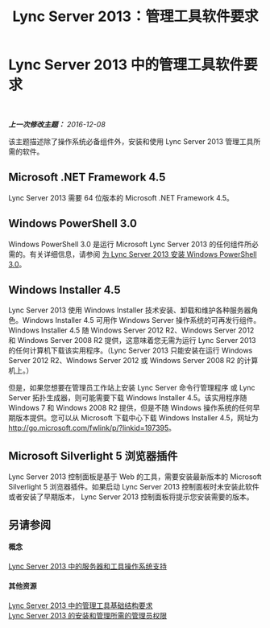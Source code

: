 ﻿---
title: Lync Server 2013：管理工具软件要求
TOCTitle: 管理工具软件要求
ms:assetid: 2fb172c3-7b84-4e49-981c-2a17e7a00a29
ms:mtpsurl: https://technet.microsoft.com/zh-cn/library/Gg195653(v=OCS.15)
ms:contentKeyID: 49312384
ms.date: 12/10/2016
mtps_version: v=OCS.15
ms.translationtype: HT
---

# Lync Server 2013 中的管理工具软件要求

 

_**上一次修改主题：** 2016-12-08_

该主题描述除了操作系统必备组件外，安装和使用 Lync Server 2013 管理工具所需的软件。

## Microsoft .NET Framework 4.5

Lync Server 2013 需要 64 位版本的 Microsoft .NET Framework 4.5。

## Windows PowerShell 3.0

Windows PowerShell 3.0 是运行 Microsoft Lync Server 2013 的任何组件所必需的。有关详细信息，请参阅 [为 Lync Server 2013 安装 Windows PowerShell 3.0](lync-server-2013-installing-windows-powershell-3-0.md)。

## Windows Installer 4.5

Lync Server 2013 使用 Windows Installer 技术安装、卸载和维护各种服务器角色。Windows Installer 4.5 可用作 Windows Server 操作系统的可再发行组件。Windows Installer 4.5 随 Windows Server 2012 R2、Windows Server 2012 和 Windows Server 2008 R2 提供，这意味着您无需为运行 Lync Server 2013 的任何计算机下载该实用程序。（Lync Server 2013 只能安装在运行 Windows Server 2012 R2、Windows Server 2012 或 Windows Server 2008 R2 的计算机上。）

但是，如果您想要在管理员工作站上安装 Lync Server 命令行管理程序 或 Lync Server 拓扑生成器，则可能需要下载 Windows Installer 4.5。该实用程序随 Windows 7 和 Windows 2008 R2 提供，但是不随 Windows 操作系统的任何早期版本提供。您可以从 Microsoft 下载中心下载 Windows Installer 4.5，网址为 <http://go.microsoft.com/fwlink/p/?linkid=197395>。

## Microsoft Silverlight 5 浏览器插件

Lync Server 2013 控制面板是基于 Web 的工具，需要安装最新版本的 Microsoft Silverlight 5 浏览器插件。如果启动 Lync Server 2013 控制面板时未安装此软件或者安装了早期版本， Lync Server 2013 控制面板将提示您安装需要的版本。

## 另请参阅

#### 概念

[Lync Server 2013 中的服务器和工具操作系统支持](lync-server-2013-server-and-tools-operating-system-support.md)  

#### 其他资源

[Lync Server 2013 中的管理工具基础结构要求](lync-server-2013-administrative-tools-infrastructure-requirements.md)  
[Lync Server 2013 的安装和管理所需的管理员权限](lync-server-2013-administrator-rights-and-permissions-required-for-setup-and-administration.md)

